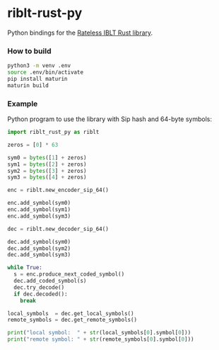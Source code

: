 # riblt-rust-py
Python bindings for the [Rateless IBLT Rust library](https://github.com/Intersubjective/riblt-rust).

### How to build
```sh
python3 -m venv .env
source .env/bin/activate
pip install maturin
maturin build
```

### Example
Python program to use the library with Sip hash and 64-byte symbols:
```py
import riblt_rust_py as riblt

zeros = [0] * 63

sym0 = bytes([1] + zeros)
sym1 = bytes([2] + zeros)
sym2 = bytes([3] + zeros)
sym3 = bytes([4] + zeros)

enc = riblt.new_encoder_sip_64()

enc.add_symbol(sym0)
enc.add_symbol(sym1)
enc.add_symbol(sym3)

dec = riblt.new_decoder_sip_64()

dec.add_symbol(sym0)
dec.add_symbol(sym2)
dec.add_symbol(sym3)

while True:
  s = enc.produce_next_coded_symbol()
  dec.add_coded_symbol(s)
  dec.try_decode()
  if dec.decoded():
    break

local_symbols  = dec.get_local_symbols()
remote_symbols = dec.get_remote_symbols()

print("local symbol:  " + str(local_symbols[0].symbol[0]))
print("remote symbol: " + str(remote_symbols[0].symbol[0]))
```
